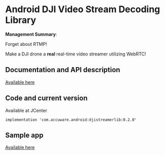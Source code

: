# Android DJI Video Stream Decoding Library

**Management Summary**: 

Forget about RTMP! 

Make a DJI drone a **real** real-time video streamer utilizing WebRTC!


## Documentation and API description

[Available here](https://github.com/accuware/djistreamerlib/wiki/Accuware-djistreamerlib)

## Code and current version

Available at JCenter

```
implementation 'com.accuware.android:djistreamerlib:0.2.0'
```

## Sample app

[Available here](https://github.com/accuware/android-videostreamdecodingsample-webrtc)
